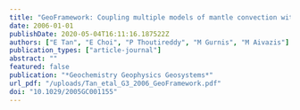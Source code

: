 ```yaml
---
title: "GeoFramework: Coupling multiple models of mantle convection within a computational framework"
date: 2006-01-01
publishDate: 2020-05-04T16:11:16.187522Z
authors: ["E Tan", "E Choi", "P Thoutireddy", "M Gurnis", "M Aivazis"]
publication_types: ["article-journal"]
abstract: ""
featured: false
publication: "*Geochemistry Geophysics Geosystems*"
url_pdf: "/uploads/Tan_etal_G3_2006_GeoFramework.pdf"
doi: "10.1029/2005GC001155"
---
```


